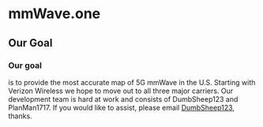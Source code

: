 # mmWave.one

## Our Goal

### Our goal

is to provide the most accurate map of 5G mmWave in the U.S. Starting with Verizon Wireless we hope to move out to all three major carriers. Our development team is hard at work and consists of DumbSheep123 and PlanMan1717. If you would like to assist, please email [DumbSheep123](mailto:saponin-rinses.0p@icloud.com), thanks.
